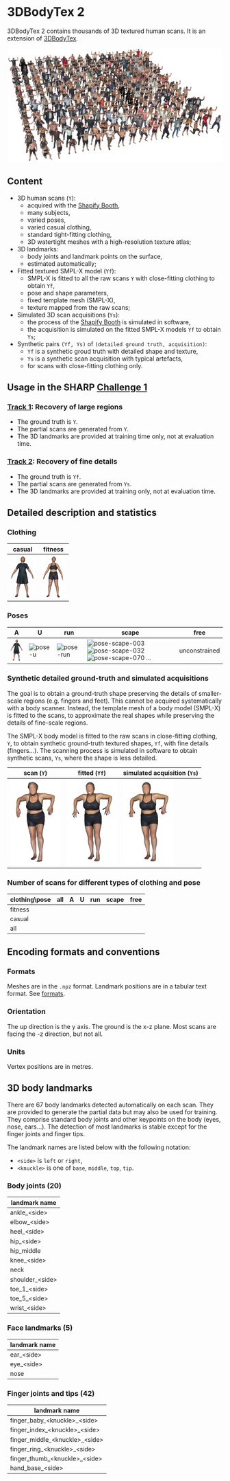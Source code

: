 # 3DBodyTex 2

3DBodyTex 2 contains thousands of 3D textured human scans.
It is an extension of [3DBodyTex](https://cvi2.uni.lu/datasets/).

![Sample scans from the 3DBodyTex 2 dataset](3dbodytex2.png)

## Content

- 3D human scans (`Y`):
  - acquired with the [Shapify Booth][shapify booth],
  - many subjects,
  - varied poses,
  - varied casual clothing,
  - standard tight-fitting clothing,
  - 3D watertight meshes with a high-resolution texture atlas;
- 3D landmarks:
  - body joints and landmark points on the surface,
  - estimated automatically;
- Fitted textured SMPL-X model (`Yf`):
  - SMPL-X is fitted to all the raw scans `Y` with close-fitting clothing to
    obtain `Yf`,
  - pose and shape parameters,
  - fixed template mesh (SMPL-X),
  - texture mapped from the raw scans;
- Simulated 3D scan acquisitions (`Ys`):
  - the process of the [Shapify Booth][shapify booth] is simulated in software,
  - the acquisition is simulated on the fitted SMPL-X models `Yf` to obtain
    `Ys`;
- Synthetic pairs `(Yf, Ys)` of `(detailed ground truth, acquisition)`:
  - `Yf` is a synthetic groud truth with detailed shape and texture,
  - `Ys` is a synthetic scan acquisition with typical artefacts,
  - for scans with close-fitting clothing only.

[shapify booth]: https://www.artec3d.com/portable-3d-scanners/shapifybooth


## Usage in the SHARP [Challenge 1](challenge_1.md)

### [Track 1](challenge_1_track_1.md): Recovery of large regions

- The ground truth is `Y`.
- The partial scans are generated from `Y`.
- The 3D landmarks are provided at training time only, not at evaluation time.

### [Track 2](challenge_1_track_2.md): Recovery of fine details

- The ground truth is `Yf`.
- The partial scans are generated from `Ys`.
- The 3D landmarks are provided at training only, not at evaluation time.


## Detailed description and statistics

### Clothing

casual | fitness
-|-
![casual][img-casual] | ![fitness][img-fitness]

[img-casual]: data/3dbodytex2-casual-a-small.png "casual"
[img-fitness]: data/3dbodytex2-fitness-a-small.png "fitness"

### Poses

A | U | run | scape | free
-|-|-|-|-
![][img-pose-a] | ![][img-pose-u] | ![][img-pose-run] | ![][img-pose-scape-0] ![][img-pose-scape-1] ![][img-pose-scape-2] ... | unconstrained

[img-pose-a]: data/3dbodytex2-casual-a-small.png "pose-a"
[img-pose-u]: data/3dbodytex2-casual-u-small.png "pose-u"
[img-pose-run]: data/3dbodytex2-casual-run-small.png "pose-run"
[img-pose-scape-0]: data/3dbodytex2-casual-scape003-small.png "pose-scape-003"
[img-pose-scape-1]: data/3dbodytex2-casual-scape032-small.png "pose-scape-032"
[img-pose-scape-2]: data/3dbodytex2-casual-scape070-small.png "pose-scape-070"

### Synthetic detailed ground-truth and simulated acquisitions

The goal is to obtain a ground-truth shape preserving the details of
smaller-scale regions (e.g. fingers and feet).
This cannot be acquired systematically with a body scanner.
Instead, the template mesh of a body model (SMPL-X) is fitted to the scans, to
approximate the real shapes while preserving the details of fine-scale regions.

The SMPL-X body model is fitted to the raw scans in close-fitting clothing,
`Y`,
to obtain synthetic ground-truth textured shapes, `Yf`,
with fine details (fingers...).
The scanning process is simulated in software to obtain synthetic scans, `Ys`,
where the shape is less detailed.

scan (`Y`) | fitted (`Yf`) | simulated acquisition (`Ys`)
-|-|-
![fitness][img-synthetic-scan] | ![fitted][img-synthetic-fitted] | ![simulated][img-synthetic-simulated]

[img-synthetic-scan]: data/3dbodytex2-synthetic-scan-small.png "scan"
[img-synthetic-fitted]: data/3dbodytex2-synthetic-fitted-small.png "fitted"
[img-synthetic-simulated]: data/3dbodytex2-synthetic-simulated-small.png "simulated acquisition"

### Number of scans for different types of clothing and pose

clothing\pose | all | A | U | run | scape | free
-|-|-|-|-|-|-
fitness | | | | | |
casual | | | | | |
all | | | | | |


## Encoding formats and conventions

### Formats

Meshes are in the `.npz` format.
Landmark positions are in a tabular text format.
See [formats](formats.md).

### Orientation

The up direction is the y axis.
The ground is the x-z plane.
Most scans are facing the -z direction, but not all.

### Units

Vertex positions are in metres.


## 3D body landmarks

There are 67 body landmarks detected automatically on each scan.
They are provided to generate the partial data but may also be used for
training.
They comprise standard body joints and other keypoints on the body (eyes, nose,
ears...).
The detection of most landmarks is stable except for the finger joints and
finger tips.

The landmark names are listed below with the following notation:

- `<side>` is `left` or `right`,
- `<knuckle>` is one of `base`, `middle`, `top`, `tip`.

### Body joints (20)

| landmark name    |
| -                |
| ankle_\<side>    |
| elbow_\<side>    |
| heel_\<side>     |
| hip_\<side>      |
| hip_middle       |
| knee_\<side>     |
| neck             |
| shoulder_\<side> |
| toe_1_\<side>    |
| toe_5_\<side>    |
| wrist_\<side>    |

### Face landmarks (5)

| landmark name |
| -             |
| ear_\<side>   |
| eye_\<side>   |
| nose          |

### Finger joints and tips (42)

| landmark name                    |
| -                                |
| finger_baby_\<knuckle>_\<side>   |
| finger_index_\<knuckle>_\<side>  |
| finger_middle_\<knuckle>_\<side> |
| finger_ring_\<knuckle>_\<side>   |
| finger_thumb_\<knuckle>_\<side>  |
| hand_base_\<side>                |
